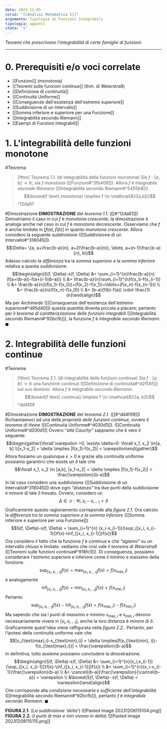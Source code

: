 ```yaml
---
data: 2023-12-05
corso: "[[Analisi Matematica I]]"
argomento: Tipologie di Funzioni Integrabili
tipologia: appunti
stato: "1"
---
```

*Teoremi che prescrivono l'integrabilità di certe famiglie di funzioni.*
- - -
# 0. Prerequisiti e/o voci correlate
- [[Funzioni]] (monotonia)
- [[Teoremi sulle funzioni continue]] (thm. di Weierstraß)
- [[Definizione di continuità]]
- [[Continuità Uniforme]]
- [[Conseguenze dell'esistenza dell'estremo superiore]]
- [[Suddivisione di un Intervallo]]
- [[Somma inferiore e superiore per una Funzione]]
- [[Integrabilità secondo Riemann]]
- [[Esempi di Funzioni Integrabili]]
# 1. L'integrabilità delle funzioni monotone
#Teorema 
> [!thm] Teorema 1.1. (di integrabilità della funzioni monotone)
> Sia $f: [a,b] \longrightarrow \mathbb{R}$; sia $f$ *monotona* ([[Funzioni#^3fb408]]).
> Allora $f$ è *integrabile secondo Riemann* ([[Integrabilità secondo Riemann#^5455b8]]).
> $$\boxed{f \text{ monotona} \implies f \in \mathcal{R}([a,b])}$$
^12da61

#Dimostrazione 
**DIMOSTRAZIONE** del *teorema 1.1.* ([[#^12da61]])
Dimostriamo il caso in cui $f$ è *monotona crescente*; la dimostrazione è analoga anche nel caso in cui $f$ è *monotona decrescente*.
Osserviamo che $f$ è anche *limitata* in $[f(a), f(b)]$ in quanto *monotona crescente*.
Allora considero la seguente *suddivisione* ([[Suddivisione di un Intervallo#^318045]]).
$$\Delta= \{a, a+\frac{b-a}{n}, a+2(\frac{b-a}{n}), \ldots, a+(n-1)\frac{b-a}{n}, b\}$$
Adesso calcolo la *differenza* tra la *somma superiore* e la *somma inferiore* relativa a questa suddivisione:
$$\begin{align}S(f, \Delta)-s(f, \Delta) &= \sum_{i=1}^{n}\frac{b-a}{n}(f(a+i(b-a))-f(a+(i-1)(b-a))) \\ &= \frac{b-a}{n}\sum_{i=1}^{n}f(x_i)-f(x_{i-1}) \\ &= \frac{b-a}{n}(f(x_1)-f(x_0))+(f(x_2)-f(x_1))+\ldots+(f(x_n)-f(x_{n-1})) \\ &= \frac{b-a}{n}(f(x_n)-f(x_0)) \\ &= (b-a)(f(b)-f(a)) \cdot \frac{1}{n}\end{align}$$
Ma per *Archimede* ([[Conseguenze dell'esistenza dell'estremo superiore#^d95d40]]) questa quantità diventa piccola a piacere; pertanto per il *teorema di caratterizzazione delle funzioni integrabili* ([[Integrabilità secondo Riemann#^92bcfb]]), la funzione $f$ è *integrabile secondo Riemann*. $\blacksquare$

# 2. Integrabilità delle funzioni continue
#Teorema 
> [!thm] Teorema 2.1. (di integrabilità delle funzioni continue)
> Sia $f: [a,b] \longrightarrow \mathbb{R}$ una funzione *continua* ([[Definizione di continuità#^d2f56f]]) sul suo dominio.
> Allora $f$ è *integrabile secondo Riemann*.
> $$\boxed{f \text{ continua} \implies f \in \mathcal{R}([a, b])}$$
^dd4f09

#Dimostrazione 
**DIMOSTRAZIONE** del *teorema 2.1.* ([[#^dd4f09]])
Richiamiamoci ad una delle *proprietà delle funzioni continue*, ovvero il *teorema di Heine* ([[Continuità Uniforme#^d030d1]]).
![[Continuità Uniforme#^d030d1]]
Ovvero *"alla Cauchy"* sappiamo che è vero il seguente:
$$\begin{gather}\forall \varepsilon >0, \exists \delta>0: \forall x_1, x_2 \in[a, b] \\|x_1-x_2| < \delta \implies |f(x_1)-f(x_2)| < \varepsilon\end{gather}$$
Allora fissiamo un qualunque $\varepsilon > 0$ e grazie alla continuità uniforme possiamo garantirci che esiste un $\delta$ tale che
$$\forall x_1, x_2 \in [a,b], |x_1-x_2| < \delta \implies |f(x_1)-f(x_2)| < \frac{\varepsilon}{b-a}$$
In tal caso considero una *suddivisione* ([[Suddivisione di un Intervallo#^318045]]) dove ogni *"distanza"* tra due punti della suddivisione è minore di tale $\delta$ trovato. Ovvero, considero un 
$$\Delta \in \mathcal{D}: \forall i, x_i-x_{i-1} < \delta$$
Graficamente questo ragionamento corrisponde alla *figura 2.1.*
Ora calcolo la *differenza tra la somma superiore e la somma inferiore* ([[Somma inferiore e superiore per una Funzione]])
$$S(f, \Delta)-s(f, \Delta) = \sum_{i=1}^{n} (x_i-x_{i-1})(\sup_{[x_i, x_{i-1}]}f(x)-\inf_{[x_i, x_{i-1}]}f(x))$$
Ora considero il fatto che la funzione $f$ è *continua* e che *"agiamo"* su un intervallo chiuso e limitato: vediamo che così vale il *teorema di Weierstraß* ([[Teoremi sulle funzioni continue#^918fc1]]). Di conseguenza, possiamo considerare l'estremo superiore e inferiore come il minimo e massimo della funzione.
$$\sup_{[x_i, x_{i-1}]} f(x) = \max_{[x_i, x_{i-1}]} f(x) = f(x_{\text{max},i})$$
e analogamente
$$\inf_{[x_i, x_{i-1}]} f(x) = \min_{[x_i, x_{i-1}]} f(x) = f(x_{\text{min},i})$$
Pertanto
$$\sup_{[x_i, x_{i-1}]} f(x) - \inf_{[x_i, x_{i-1}]} f(x) = f(x_{\text{max},i})-f(x_{\text{min},i})$$
Ma sapendo che sia i *punti di massimo e minimo* $x_{\text{max},i}$ e $x_{\text{min}, i}$ devono necessariamente vivere in $[x_i, x_{i-1}]$, anche la loro distanza è minore di $\delta$.
Graficamente quest'idea viene raffigurata nella *figura 2.2.*.
Pertanto, per l'ipotesi della continuità uniforme vale che
$$|x_{\text{max},i}-x_{\text{min},i}| < \delta \implies|f(x_{\text{min}, i})-f(x_{\text{max},i})| < \frac{\varepsilon}{b-a}$$
In definitiva, tutto assieme possiamo concludere la dimostrazione.
$$\begin{align}S(f, \Delta)-s(f, \Delta) &= \sum_{i=1}^{n}(x_i,x_{i-1})(\sup_{[x_i, x_{i-1}]}f(x)-\inf_{[x_i, x_{i-1}]}f(x)) \\ &< \sum_{i=1}^{n}(x_i-x_{i-1})\frac{\varepsilon}{b-a} \\ &< \cancel{(b-a)}\frac{\varepsilon}{\cancel{b-a}} = \varepsilon \\ &\boxed{S(f, \Delta)- s(f, \Delta) < \varepsilon}\end{align}$$
Che corrisponde alla *condizione necessaria e sufficiente dell'integrabilità* ([[Integrabilità secondo Riemann#^92bcfb]]), pertanto $f$ è *integrabile secondo Riemann*. $\blacksquare$

**FIGURA 2.1.** (*La suddivisione 'delta'*)
![[Pasted image 20231208115104.png]]
**FIGURA 2.2.** (*I punti di max e min vivono in delta*)
![[Pasted image 20231208115115.png]]